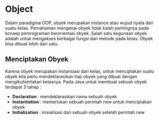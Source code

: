 # Object

Dalam paradigma OOP, obyek merupakan instance atau wujud nyata dari suatu kelas. Pemahaman mengenai obyek tidak kalah pentingnya pada konsep pemrograman berorientasi obyek. Salah satu kegunaan obyek adalah untuk mengakses berbagai fungsi dan metode pada kelas. Obyek bisa dibuat lebih dari satu.

## Menciptakan Obyek

Karena obyek merupakan instansiasi dari kelas, untuk menciptakan suatu obyek kita perlu mendeklarasikan tiap obyek yang dibuat dengan mengikutsertakan kelasnya. Pada Java untuk membuat sebuah obyek terdapat 3 tahap :

- **Declaration** : mendeklarasikan nama sebuah obyek
- **Instantiation** : memerlukan sebuah perintah new untuk menciptakan obyek
- **Initialization** : inisialisasi dari sebuah obyek setelah perintah new
